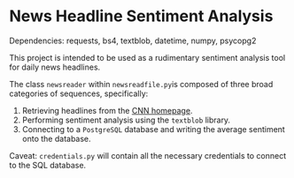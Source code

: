 # News Headline Sentiment Analysis

Dependencies: requests, bs4, textblob, datetime, numpy, psycopg2

This project is intended to be used as a rudimentary sentiment analysis tool for daily news headlines. 

The class `newsreader` within `newsreadfile.py`is composed of three broad categories of sequences, specifically:
1. Retrieving headlines from the [CNN homepage](https://edition.cnn.com/).
2. Performing sentiment analysis using the `textblob` library.
3. Connecting to a `PostgreSQL` database and writing the average sentiment onto the database.

Caveat: `credentials.py` will contain all the necessary credentials to connect to the SQL database. 

